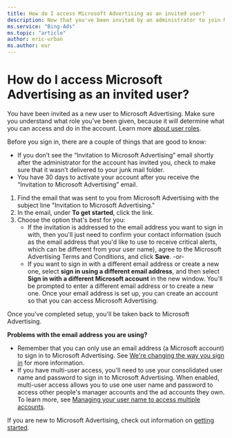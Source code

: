 ```yaml
---
title: How do I access Microsoft Advertising as an invited user?
description: Now that you've been invited by an administrator to join Microsoft Advertising, find out what you need to do to get signed in and started.
ms.service: "Bing-Ads"
ms.topic: "article"
author: eric-urban
ms.author: eur
---
```


# How do I access Microsoft Advertising as an invited user?

You have been invited as a new user to Microsoft Advertising. Make sure you understand what role you've been given, because it will determine what you can access and do in the account. Learn more [about user roles](./hlp_BA_CONC_SSUserRoles.md).

Before you sign in, there are a couple of things that are good to know:

- If you don’t see the “Invitation to Microsoft Advertising” email shortly after the administrator for the account has invited you, check to make sure that it wasn’t delivered to your junk mail folder.
- You have 30 days to activate your account after you receive the “Invitation to Microsoft Advertising” email.

1. Find the email that was sent to you from Microsoft Advertising with the subject line "Invitation to Microsoft Advertising."
1. In the email, under **To get started**, click the link.
1. Choose the option that's best for you:
   - If the invitation is addressed to the email address you want to sign in with, then you'll just need to confirm your contact information (such as the email address that you'd like to use to receive critical alerts, which can be different from your user name), agree to the Microsoft Advertising Terms and Conditions, and click **Save**.           -or-
   - If you want to sign in with a different email address or create a new one, select **sign in using a different email address**, and then select **Sign in with a different Microsoft account** in the new window. You'll be prompted to enter a different email address or to create a new one. Once your email address is set up, you can create an account so that you can access Microsoft Advertising.

Once you've completed setup, you'll be taken back to Microsoft Advertising.

**Problems with the email address you are using?**

- Remember that you can only use an email address (a Microsoft account) to sign in to Microsoft Advertising. See [We're changing the way you sign in](./hlp_BA_CONC_MSAFAQ.md) for more information.
- If you have multi-user access, you'll need to use your consolidated user name and password to sign in to Microsoft Advertising. When enabled, multi-user access allows you to use one user name and password to access other people's manager accounts and the ad accounts they own. To learn more, see [Managing your user name to access multiple accounts](./hlp_BA_CONC_UserNamePermissions.md).

If you are new to Microsoft Advertising, check out information on [getting started](./hlp_BA_CONC_GetStarted2017.md).


